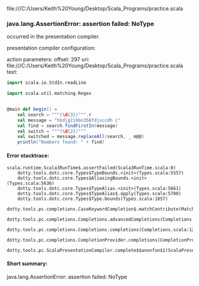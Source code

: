 file:///C:/Users/Keith%20Young/Desktop/Scala_Programs/practice.scala
### java.lang.AssertionError: assertion failed: NoType

occurred in the presentation compiler.

presentation compiler configuration:


action parameters:
offset: 297
uri: file:///C:/Users/Keith%20Young/Desktop/Scala_Programs/practice.scala
text:
```scala
import scala.io.StdIn.readLine

import scala.util.matching.Regex


@main def begin() =
    val search = """(\d{3})""".r
    val message = "hbdjg2ibbn356fdjsccdh c"
    val find = search.findFirstIn(message)
    val switch = """(\d{2})"""
    val switched = message.replaceAll(search, _ m@@)
    println("Numbers found: " + find)

```



#### Error stacktrace:

```
scala.runtime.Scala3RunTime$.assertFailed(Scala3RunTime.scala:8)
	dotty.tools.dotc.core.Types$TypeBounds.<init>(Types.scala:5557)
	dotty.tools.dotc.core.Types$AliasingBounds.<init>(Types.scala:5636)
	dotty.tools.dotc.core.Types$TypeAlias.<init>(Types.scala:5661)
	dotty.tools.dotc.core.Types$TypeAlias$.apply(Types.scala:5700)
	dotty.tools.dotc.core.Types$Type.bounds(Types.scala:1857)
	dotty.tools.pc.completions.CaseKeywordCompletion$.matchContribute(MatchCaseCompletions.scala:280)
	dotty.tools.pc.completions.Completions.advancedCompletions(Completions.scala:349)
	dotty.tools.pc.completions.Completions.completions(Completions.scala:122)
	dotty.tools.pc.completions.CompletionProvider.completions(CompletionProvider.scala:139)
	dotty.tools.pc.ScalaPresentationCompiler.complete$$anonfun$1(ScalaPresentationCompiler.scala:150)
```
#### Short summary: 

java.lang.AssertionError: assertion failed: NoType